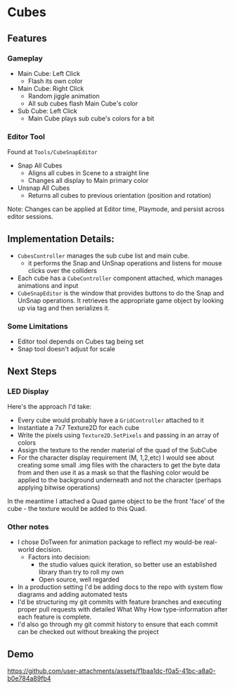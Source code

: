# Cubes
## Features
### Gameplay
- Main Cube: Left Click
  - Flash its own color
- Main Cube: Right Click
  - Random jiggle animation
  - All sub cubes flash Main Cube's color
- Sub Cube: Left Click
  - Main Cube plays sub cube's colors for a bit
### Editor Tool
Found at `Tools/CubeSnapEditor`
- Snap All Cubes
  - Aligns all cubes in Scene to a straight line
  - Changes all display to Main primary color
- Unsnap All Cubes
  - Returns all cubes to previous orientation (position and rotation)

Note: Changes can be applied at Editor time, Playmode, and persist across editor sessions.

## Implementation Details:
- `CubesController` manages the sub cube list and main cube.
  - it performs the Snap and UnSnap operations and listens for mouse clicks over the colliders
- Each cube has a `CubeController` component attached, which manages animations and input
- `CubeSnapEditor` is the window that provides buttons to do the Snap and UnSnap operations. It retrieves the appropriate game object by looking up via tag and then serializes it.

### Some Limitations
- Editor tool depends on Cubes tag being set
- Snap tool doesn't adjust for scale

## Next Steps
### LED Display
Here's the approach I'd take:
- Every cube would probably have a `GridController` attached to it
- Instantiate a 7x7 Texture2D for each cube
- Write the pixels using `Texture2D.SetPixels` and passing in an array of colors
- Assign the texture to the render material of the quad of the SubCube
- For the character display requirement (M, 1,2,etc) I would see about creating some small .img files with the characters to get the byte data from and then use it as a mask so that the flashing color would be applied to the background underneath and not the character (perhaps applying bitwise operations)

In the meantime I attached a Quad game object to be the front 'face' of the cube - the texture would be added to this Quad.

### Other notes
- I chose DoTween for animation package to reflect my would-be real-world decision.
  - Factors into decision:
    - the studio values quick iteration, so better use an established library than try to roll my own
    - Open source, well regarded
- In a production setting I'd be adding docs to the repo with system flow diagrams and adding automated tests
- I'd be structuring my git commits with feature branches and executing proper pull requests with detailed What Why How type-information after each feature is complete.
- I'd also go through my git commit history to ensure that each commit can be checked out without breaking the project

## Demo
https://github.com/user-attachments/assets/f1baa1dc-f0a5-41bc-a8a0-b0e784a89fb4

